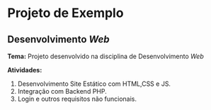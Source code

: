 # Projeto de Exemplo

## Desenvolvimento *Web*

**Tema:** Projeto desenvolvido na disciplina de Desenvolvimento *Web*

**Atividades:**
1. Desenvolvimento Site Estático com HTML,CSS e JS.
1. Integração com Backend PHP.
1. Login e outros requisitos não funcionais.
